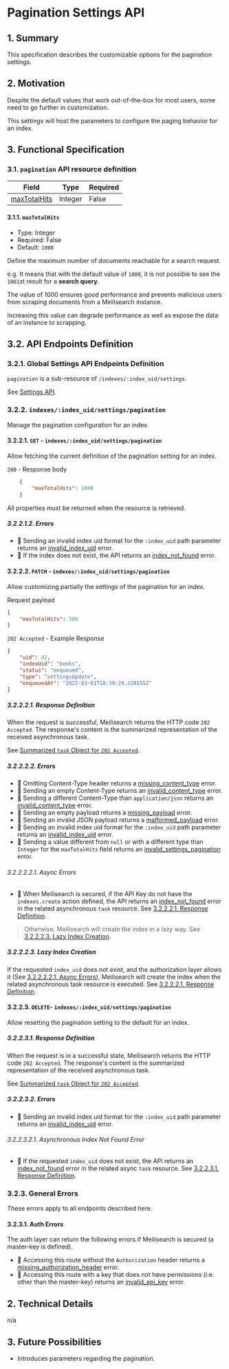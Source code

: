 # Pagination Settings API

## 1. Summary

This specification describes the customizable options for the pagination settings.

## 2. Motivation

Despite the default values that work out-of-the-box for most users, some need to go further in customization.

This settings will host the parameters to configure the paging behavior for an index.

## 3. Functional Specification

### 3.1. `pagination` API resource definition

| Field                                            | Type            | Required |
|--------------------------------------------------|-----------------|----------|
| [maxTotalHits](#311-maxTotalHits)                      | Integer         | False    |

#### 3.1.1. `maxTotalHits`

- Type: Integer
- Required: False
- Default: `1000`

Define the maximum number of documents reachable for a search request.

e.g. It means that with the default value of `1000`, it is not possible to see the `1001`st result for a **search query**.

The value of 1000 ensures good performance and prevents malicious users from scraping documents from a Meilisearch instance.

Increasing this value can degrade performance as well as expose the data of an instance to scrapping.

## 3.2. API Endpoints Definition

### 3.2.1. Global Settings API Endpoints Definition

`pagination` is a sub-resource of `/indexes/:index_uid/settings`.

See [Settings API](0123-settings-api.md).

### 3.2.2. `indexes/:index_uid/settings/pagination`

Manage the pagination configuration for an index.

#### 3.2.2.1. `GET` - `indexes/:index_uid/settings/pagination`

Allow fetching the current definition of the pagination setting for an index.

`200` - Response body

```json
    {
        "maxTotalHits": 1000
    }
```

All properties must be returned when the resource is retrieved.

##### 3.2.2.1.2. Errors

- 🔴 Sending an invalid index uid format for the `:index_uid` path parameter returns an [invalid_index_uid](0061-error-format-and-definitions.md#invalid_index_uid) error.
- 🔴 If the index does not exist, the API returns an [index_not_found](0061-error-format-and-definitions.md#index_not_found) error.

#### 3.2.2.2. `PATCH` - `indexes/:index_uid/settings/pagination`

Allow customizing partially the settings of the pagination for an index.

Request payload

```json
{
    "maxTotalHits": 500
}
```

`202 Accepted` - Example Response

```json
{
    "uid": 42,
    "indexUid": "books",
    "status": "enqueued",
    "type": "settingsUpdate",
    "enqueuedAt": "2022-03-01T18:39:29.228155Z"
}
```

##### 3.2.2.2.1. Response Definition

When the request is successful, Meilisearch returns the HTTP code `202 Accepted`. The response's content is the summarized representation of the received asynchronous task.

See [Summarized `task` Object for `202 Accepted`](0060-tasks-api.md#summarized-task-object-for-202-accepted).

##### 3.2.2.2.2. Errors

- 🔴 Omitting Content-Type header returns a [missing_content_type](0061-error-format-and-definitions.md#missing_content_type) error.
- 🔴 Sending an empty Content-Type returns an [invalid_content_type](0061-error-format-and-definitions.md#invalid_content_type) error.
- 🔴 Sending a different Content-Type than `application/json` returns an [invalid_content_type](0061-error-format-and-definitions.md#invalid_content_type) error.
- 🔴 Sending an empty payload returns a [missing_payload](0061-error-format-and-definitions.md#missing_payload) error.
- 🔴 Sending an invalid JSON payload returns a [malformed_payload](0061-error-format-and-definitions.md#malformed_payload) error.
- 🔴 Sending an invalid index uid format for the `:index_uid` path parameter returns an [invalid_index_uid](0061-error-format-and-definitions.md#invalid_index_uid) error.
- 🔴 Sending a value different from `null` or with a different type than `Integer` for the `maxTotalHits` field returns an
[invalid_settings_pagination](0061-error-format-and-definitions.md#invalid_settings_pagination) error.

###### 3.2.2.2.2.1. Async Errors

- 🔴 When Meilisearch is secured, if the API Key do not have the `indexes.create` action defined, the API returns an [index_not_found](0061-error-format-and-definitions.md#index_not_found) error in the related asynchronous `task` resource. See [3.2.2.2.1. Response Definition](#32221-response-definition).

> Otherwise, Meilisearch will create the index in a lazy way. See [3.2.2.2.3. Lazy Index Creation](#32223-lazy-index-creation).

##### 3.2.2.2.3. Lazy Index Creation

If the requested `index_uid` does not exist, and the authorization layer allows it (See [3.2.2.2.2.1. Async Errors](#322221-async-errors)), Meilisearch will create the index when the related asynchronous task resource is executed. See [3.2.2.2.1. Response Definition](#32221-response-definition).

#### 3.2.2.3. `DELETE`- `indexes/:index_uid/settings/pagination`

Allow resetting the pagination setting to the default for an index.

##### 3.2.2.3.1. Response Definition

When the request is in a successful state, Meilisearch returns the HTTP code `202 Accepted`. The response's content is the summarized representation of the received asynchronous task.

See [Summarized `task` Object for `202 Accepted`](0060-tasks-api.md#summarized-task-object-for-202-accepted).

##### 3.2.2.3.2. Errors

- 🔴 Sending an invalid index uid format for the `:index_uid` path parameter returns an [invalid_index_uid](0061-error-format-and-definitions.md#invalid_index_uid) error.

###### 3.2.2.3.2.1. Asynchronous Index Not Found Error

- 🔴 If the requested `index_uid` does not exist, the API returns an [index_not_found](0061-error-format-and-definitions.md#index_not_found) error in the related async `task` resource. See [3.2.2.3.1. Response Definition](#32231-response-definition).

### 3.2.3. General Errors

These errors apply to all endpoints described here.

#### 3.2.3.1. Auth Errors

The auth layer can return the following errors if Meilisearch is secured (a master-key is defined).

- 🔴 Accessing this route without the `Authorization` header returns a [missing_authorization_header](0061-error-format-and-definitions.md#missing_authorization_header) error.
- 🔴 Accessing this route with a key that does not have permissions (i.e. other than the master-key) returns an [invalid_api_key](0061-error-format-and-definitions.md#invalid_api_key) error.

## 2. Technical Details
n/a

## 3. Future Possibilities

- Introduces parameters regarding the pagination.